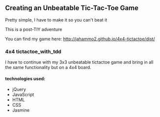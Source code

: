 ## Creating an Unbeatable Tic-Tac-Toe Game

Pretty simple, I have to make it so you can't beat it

This is a post-TIY adventure

You can find my game here: http://jahammo2.github.io/4x4-tictactoe/dist/

### 4x4 tictactoe_with_tdd

I have to continue with my 3x3 unbeatable tictactoe game and bring in all the same functionality but on a 4x4 board.

#### technologies used:

- jQuery
- JavaScript
- HTML
- CSS
- Jasmine
